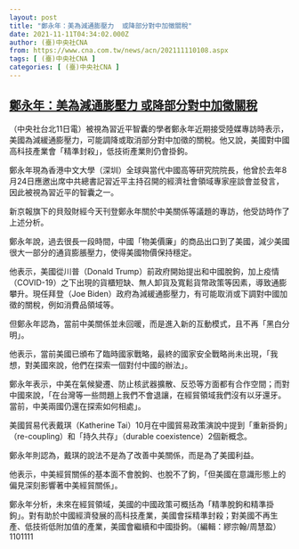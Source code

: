 ```yaml
---
layout: post
title: "鄭永年：美為減通膨壓力  或降部分對中加徵關稅"
date: 2021-11-11T04:34:02.000Z
author: (臺)中央社CNA
from: https://www.cna.com.tw/news/acn/202111110108.aspx
tags: [ (臺)中央社CNA ]
categories: [ (臺)中央社CNA ]
---
```

<!--1636605242000-->
[鄭永年：美為減通膨壓力  或降部分對中加徵關稅](https://www.cna.com.tw/news/acn/202111110108.aspx)
------

<div>
<div></div><div><p>（中央社台北11日電）被視為習近平智囊的學者鄭永年近期接受陸媒專訪時表示，美國為減緩通膨壓力，可能調降或取消部分對中加徵的關稅。他又說，美國對中國高科技產業會「精準封殺」，低技術產業則仍會掛鉤。</p><p>鄭永年現為香港中文大學（深圳）全球與當代中國高等研究院院長，他曾於去年8月24日應邀出席中共總書記習近平主持召開的經濟社會領域專家座談會並發言，因此被視為習近平的智囊之一。</p><p>新京報旗下的貝殼財經今天刊登鄭永年關於中美關係等議題的專訪，他受訪時作了上述分析。</p><p>鄭永年說，過去很長一段時間，中國「物美價廉」的商品出口到了美國，減少美國很大一部分的通貨膨脹壓力，使得美國物價保持穩定。</p><p>他表示，美國從川普（Donald Trump）前政府開始提出和中國脫鉤，加上疫情（COVID-19）之下出現的貨櫃短缺、無人卸貨及寬鬆貨幣政策等因素，導致通膨攀升。現任拜登（Joe Biden）政府為減緩通膨壓力，有可能取消或下調對中國加徵的關稅，例如消費品領域等。</p><p>但鄭永年認為，當前中美關係並未回暖，而是進入新的互動模式，且不再「黑白分明」。</p><p>他表示，當前美國已頒布了臨時國家戰略，最終的國家安全戰略尚未出現，「我想，對美國來說，他們在探索一個對付中國的辦法」。</p><p>鄭永年表示，中美在氣候變遷、防止核武器擴散、反恐等方面都有合作空間；而對中國來說，「在台灣等一些問題上我們不會退讓，在經貿領域我們沒有以牙還牙。當前，中美兩國仍還在探索如何相處」。</p><p>美國貿易代表戴琪（Katherine Tai）10月在中國貿易政策演說中提到「重新掛鉤」（re-coupling）和「持久共存」（durable coexistence）2個新概念。</p><p>鄭永年則認為，戴琪的說法不是為了改善中美關係，而是為了美國利益。</p><p>他表示，中美經貿關係的基本面不會脫鉤、也脫不了鉤，「但美國在意識形態上的偏見深刻影響著中美經貿關係」。</p><p>鄭永年分析，未來在經貿領域，美國的中國政策可概括為「精準脫鉤和精準掛鉤」。對有助於中國經濟發展的高科技產業，美國會採精準封殺；對美國不再生產、低技術低附加值的產業，美國會繼續和中國掛鉤。（編輯：繆宗翰/周慧盈）1101111</p></div>
</div>
